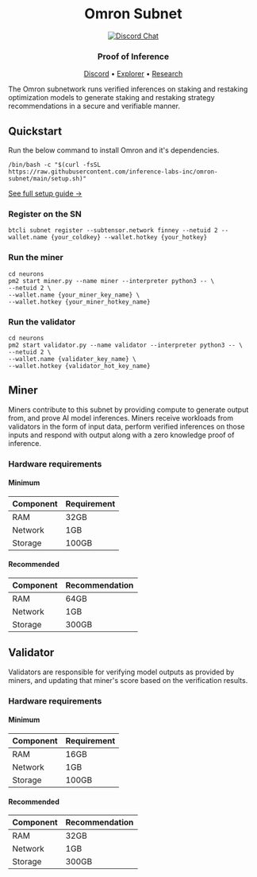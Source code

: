 <div align="center">

# **Omron Subnet**

[![Discord Chat](https://img.shields.io/discord/308323056592486420.svg?logo=discord)](https://discord.gg/bittensor)

### Proof of Inference

[Discord](https://discord.gg/bittensor) • [Explorer](https://taostats.io/) • [Research](https://bittensor.com/whitepaper)

</div>

The Omron subnetwork runs verified inferences on staking and restaking optimization models to generate staking and restaking strategy recommendations in a secure and verifiable manner.

## Quickstart

Run the below command to install Omron and it's dependencies.

```console
/bin/bash -c "$(curl -fsSL https://raw.githubusercontent.com/inference-labs-inc/omron-subnet/main/setup.sh)"
```

[See full setup guide →](docs/shared_setup_steps.md)

### Register on the SN

```console
btcli subnet register --subtensor.network finney --netuid 2 --wallet.name {your_coldkey} --wallet.hotkey {your_hotkey}

```

### Run the miner

```console
cd neurons
pm2 start miner.py --name miner --interpreter python3 -- \
--netuid 2 \
--wallet.name {your_miner_key_name} \
--wallet.hotkey {your_miner_hotkey_name}
```

### Run the validator

```console
cd neurons
pm2 start validator.py --name validator --interpreter python3 -- \
--netuid 2 \
--wallet.name {validater_key_name} \
--wallet.hotkey {validator_hot_key_name}
```

## Miner

Miners contribute to this subnet by providing compute to generate output from, and prove AI model inferences. Miners receive workloads from validators in the form of input data, perform verified inferences on those inputs and respond with output along with a zero knowledge proof of inference.

### Hardware requirements

#### Minimum

| Component | Requirement |
| --------- | ---------- |
| RAM | 32GB |
| Network | 1GB |
| Storage | 100GB |

#### Recommended

| Component | Recommendation |
| --------- | ---------- |
| RAM | 64GB |
| Network | 1GB |
| Storage | 300GB |

## Validator

Validators are responsible for verifying model outputs as provided by miners, and updating that miner's score based on the verification results.

### Hardware requirements

#### Minimum

| Component | Requirement |
| --------- | ---------- |
| RAM | 16GB |
| Network | 1GB |
| Storage | 100GB |

#### Recommended

| Component | Recommendation |
| --------- | ---------- |
| RAM | 32GB |
| Network | 1GB |
| Storage | 300GB |
